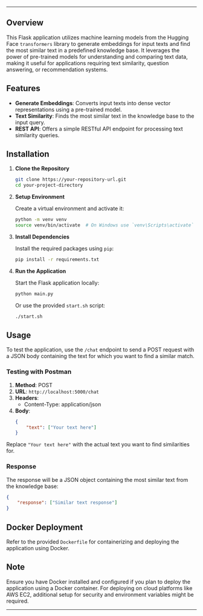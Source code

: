 
---



## Overview
This Flask application utilizes machine learning models from the Hugging Face `transformers` library to generate embeddings for input texts and find the most similar text in a predefined knowledge base. It leverages the power of pre-trained models for understanding and comparing text data, making it useful for applications requiring text similarity, question answering, or recommendation systems.

## Features
- **Generate Embeddings**: Converts input texts into dense vector representations using a pre-trained model.
- **Text Similarity**: Finds the most similar text in the knowledge base to the input query.
- **REST API**: Offers a simple RESTful API endpoint for processing text similarity queries.

## Installation

1. **Clone the Repository**

    ```bash
    git clone https://your-repository-url.git
    cd your-project-directory
    ```

2. **Setup Environment**

    Create a virtual environment and activate it:

    ```bash
    python -m venv venv
    source venv/bin/activate  # On Windows use `venv\Scripts\activate`
    ```

3. **Install Dependencies**

    Install the required packages using `pip`:

    ```bash
    pip install -r requirements.txt
    ```

4. **Run the Application**

    Start the Flask application locally:

    ```bash
    python main.py
    ```

    Or use the provided `start.sh` script:

    ```bash
    ./start.sh
    ```

## Usage

To test the application, use the `/chat` endpoint to send a POST request with a JSON body containing the text for which you want to find a similar match.

### Testing with Postman

1. **Method**: POST
2. **URL**: `http://localhost:5000/chat`
3. **Headers**:
    - Content-Type: application/json
4. **Body**:
    ```json
    {
        "text": ["Your text here"]
    }
    ```

Replace `"Your text here"` with the actual text you want to find similarities for.

### Response

The response will be a JSON object containing the most similar text from the knowledge base:

```json
{
    "response": ["Similar text response"]
}
```

## Docker Deployment

Refer to the provided `Dockerfile` for containerizing and deploying the application using Docker.

## Note

Ensure you have Docker installed and configured if you plan to deploy the application using a Docker container. For deploying on cloud platforms like AWS EC2, additional setup for security and environment variables might be required.

---
